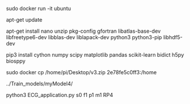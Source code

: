 sudo docker run -it ubuntu

apt-get update

apt-get install nano unzip pkg-config gfortran libatlas-base-dev libfreetype6-dev libblas-dev liblapack-dev python3 python3-pip libhdf5-dev

pip3 install cython numpy scipy matplotlib pandas scikit-learn bidict h5py biosppy

sudo docker cp /home/pi/Desktop/v3.zip 2e78fe5c0ff3:/home

../Train_models/myModel4/

python3 ECG_application.py s0 f1 p1 m1 RP4

